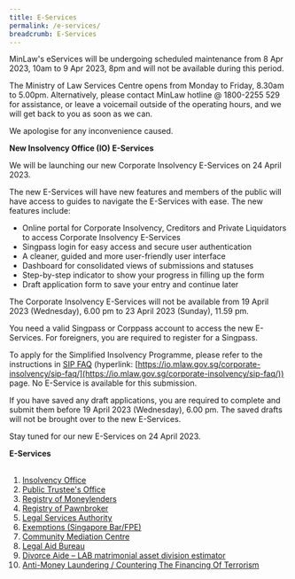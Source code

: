 ```yaml
---
title: E-Services
permalink: /e-services/
breadcrumb: E-Services
---
```

MinLaw's eServices will be undergoing scheduled maintenance from 8 Apr 2023, 10am to 9 Apr 2023, 8pm and will not be available during this period. 

The Ministry of Law Services Centre opens from Monday to Friday, 8.30am to 5.00pm. Alternatively, please contact MinLaw hotline @ 1800-2255 529 for assistance, or leave a voicemail outside of the operating hours, and we will get back to you as soon as we can.

We apologise for any inconvenience caused.

   

**New Insolvency Office (IO) E-Services**

We will be launching our new Corporate Insolvency E-Services on 24 April 2023.

The new E-Services will have new features and members of the public will have access to guides to navigate the E-Services with ease. The new features include:
* Online portal for Corporate Insolvency, Creditors and Private Liquidators to access Corporate Insolvency E-Services
* Singpass login for easy access and secure user authentication
* A cleaner, guided and more user-friendly user interface
* Dashboard for consolidated views of submissions and statuses
* Step-by-step indicator to show your progress in filling up the form
* Draft application form to save your entry and continue later

The Corporate Insolvency E-Services will not be available from 19 April 2023 (Wednesday), 6.00 pm to 23 April 2023 (Sunday), 11.59 pm.

You need a valid Singpass or Corppass account to access the new E-Services. For foreigners, you are required to register for a Singpass.

To apply for the Simplified Insolvency Programme, please refer to the instructions in [SIP FAQ](https://io.mlaw.gov.sg/corporate-insolvency/sip-faq/) (hyperlink: [https://io.mlaw.gov.sg/corporate-insolvency/sip-faq/](https://io.mlaw.gov.sg/corporate-insolvency/sip-faq/)) page. No E-Service is available for this submission.

If you have saved any draft applications, you are required to complete and submit them before 19 April 2023 (Wednesday), 6.00 pm. The saved drafts will not be brought over to the new E-Services.

Stay tuned for our new E-Services on 24 April 2023.

**E-Services**
  <br><br>
1. [Insolvency Office](https://eservices.mlaw.gov.sg/io/)	
2. [Public Trustee's Office](https://eservices.mlaw.gov.sg/pto/)	
3. [Registry of Moneylenders](https://eservices.mlaw.gov.sg/rom/)	
4. [Registry of Pawnbroker](https://eservices.mlaw.gov.sg/rop/)	
5. [Legal Services Authority](https://eservices.mlaw.gov.sg/lsra/lsra-home)	
6. [Exemptions (Singapore Bar/FPE)](https://eservices.mlaw.gov.sg/li/ems/application/exemption.aspx) 	
7. [Community Mediation Centre](https://cmc.mlaw.gov.sg/e-services/apply-online/)	
8. [Legal Aid Bureau](https://eservices.mlaw.gov.sg/labesvc/)	
9. [Divorce Aide – LAB matrimonial asset division estimator](https://eservices.mlaw.gov.sg/labesvc/common/loadDivorceAIDEv2.do)
10. [Anti-Money Laundering / Countering The Financing Of Terrorism](https://acd.mlaw.gov.sg)